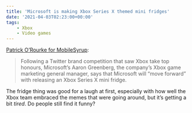 ```yaml
---
title: 'Microsoft is making Xbox Series X themed mini fridges'
date: '2021-04-03T02:23:00+00:00'
tags:
    - Xbox
    - Video games
---
```


[Patrick O’Rourke for MobileSyrup](https://mobilesyrup.com/2021/04/02/microsoft-actually-building-xbox-mini-fridge/):

> Following a Twitter brand competition that saw Xbox take top honours, Microsoft’s Aaron Greenberg, the company’s Xbox game marketing general manager, says that Microsoft will “move forward” with releasing an Xbox Series X mini fridge.

The fridge thing was good for a laugh at first, especially with how well the Xbox team embraced the memes that were going around, but it’s getting a bit *tired*. Do people still find it funny?